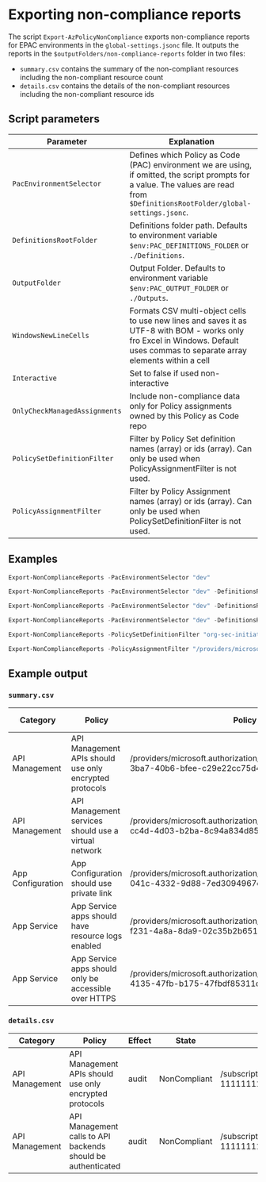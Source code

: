 # Exporting non-compliance reports

The script `Export-AzPolicyNonCompliance` exports non-compliance reports for EPAC environments in the `global-settings.jsonc` file. It outputs the reports in the `$outputFolders/non-compliance-reports` folder in two files:

- `summary.csv` contains the summary of the non-compliant resources including the non-compliant resource count
- `details.csv` contains the details of the non-compliant resources including the non-compliant resource ids

## Script parameters

|Parameter | Explanation |
|----------|-------------|
| `PacEnvironmentSelector` | Defines which Policy as Code (PAC) environment we are using, if omitted, the script prompts for a value. The values are read from `$DefinitionsRootFolder/global-settings.jsonc`. |
| `DefinitionsRootFolder` | Definitions folder path. Defaults to environment variable `$env:PAC_DEFINITIONS_FOLDER` or `./Definitions`. |
| `OutputFolder` | Output Folder. Defaults to environment variable `$env:PAC_OUTPUT_FOLDER` or `./Outputs`. |
| `WindowsNewLineCells` | Formats CSV multi-object cells to use new lines and saves it as UTF-8 with BOM - works only fro Excel in Windows. Default uses commas to separate array elements within a cell |
| `Interactive` | Set to false if used non-interactive |
| `OnlyCheckManagedAssignments` | Include non-compliance data only for Policy assignments owned by this Policy as Code repo |
| `PolicySetDefinitionFilter` | Filter by Policy Set definition names (array) or ids (array). Can only be used when PolicyAssignmentFilter is not used. |
| `PolicyAssignmentFilter` | Filter by Policy Assignment names (array) or ids (array). Can only be used when PolicySetDefinitionFilter is not used. |

## Examples

```powershell
Export-NonComplianceReports -PacEnvironmentSelector "dev"
```

```powershell
Export-NonComplianceReports -PacEnvironmentSelector "dev" -DefinitionsRootFolder "C:\MyPacRepo\Definitions" -OutputFolder "C:\MyPacRepo\Outputs"
```

```powershell
Export-NonComplianceReports -PacEnvironmentSelector "dev" -DefinitionsRootFolder "C:\MyPacRepo\Definitions" -OutputFolder "C:\MyPacRepo\Outputs" -WindowsNewLineCells
```

```powershell
Export-NonComplianceReports -PacEnvironmentSelector "dev" -DefinitionsRootFolder "C:\MyPacRepo\Definitions" -OutputFolder "C:\MyPacRepo\Outputs" -OnlyCheckManagedAssignments
```

```powershell
Export-NonComplianceReports -PolicySetDefinitionFilter "org-sec-initiative", "/providers/Microsoft.Authorization/policySetDefinitions/11111111-1111-1111-1111-111111111111"
```

```powershell
Export-NonComplianceReports -PolicyAssignmentFilter "/providers/microsoft.management/managementgroups/11111111-1111-1111-1111-111111111111/providers/microsoft.authorization/policyassignments/taginh-env", "prod-asb"
```

## Example output

### `summary.csv`

|Category|Policy|Policy Id|Non-Compliant|Unknown|Exempt|Conflicting|Not-Started|Error|
|-|-|-|-|-|-|-|-|-|
API Management|API Management APIs should use only encrypted protocols|/providers/microsoft.authorization/policydefinitions/ee7495e7-3ba7-40b6-bfee-c29e22cc75d4|1|0|0|0|0|0
API Management|API Management services should use a virtual network|/providers/microsoft.authorization/policydefinitions/ef619a2c-cc4d-4d03-b2ba-8c94a834d85b|1|0|0|0|0|0
App Configuration|App Configuration should use private link|/providers/microsoft.authorization/policydefinitions/ca610c1d-041c-4332-9d88-7ed3094967c7|1|0|0|0|0|0
App Service|App Service apps should have resource logs enabled|/providers/microsoft.authorization/policydefinitions/91a78b24-f231-4a8a-8da9-02c35b2b6510|1|0|0|0|0|0
App Service|App Service apps should only be accessible over HTTPS|/providers/microsoft.authorization/policydefinitions/a4af4a39-4135-47fb-b175-47fbdf85311d|4|0|0|0|0|0

### `details.csv`

|Category|Policy|Effect|State|Resource Id|Policy Id|Group Names|Assignments|
|-|-|-|-|-|-|-|-|
|API Management|API Management APIs should use only encrypted protocols|audit|NonCompliant|/subscriptions/11111111-1111-1111-1111-111111111111/resourcegroups/rg001/providers/microsoft.apimanagement/service/*****|/providers/microsoft.authorization/policydefinitions/ee7495e7-3ba7-40b6-bfee-c29e22cc75d4|azure_security_benchmark_v3.0_dp-3|/providers/microsoft.management/managementgroups/mg-1/providers/microsoft.authorization/policyassignments/prod-asb|
|API Management|API Management calls to API backends should be authenticated|audit|NonCompliant|/subscriptions/11111111-1111-1111-1111-111111111111/resourcegroups/rg001/providers/microsoft.apimanagement/service/*****|/providers/microsoft.authorization/policydefinitions/c15dcc82-b93c-4dcb-9332-fbf121685b54|azure_security_benchmark_v3.0_im-4|/providers/microsoft.management/managementgroups/mg-1/providers/microsoft.authorization/policyassignments/prod-asb|

